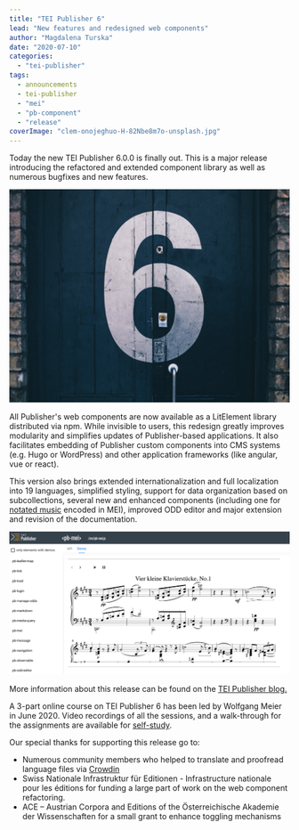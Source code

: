 ```yaml
---
title: "TEI Publisher 6"
lead: "New features and redesigned web components"
author: "Magdalena Turska"
date: "2020-07-10"
categories: 
  - "tei-publisher"
tags: 
  - announcements
  - tei-publisher
  - "mei"
  - "pb-component"
  - "release"
coverImage: "clem-onojeghuo-H-82Nbe8m7o-unsplash.jpg"
---
```


Today the new TEI Publisher 6.0.0 is finally out. This is a major release introducing the refactored and extended component library as well as numerous bugfixes and new features.

![Photo by <a href="https://unsplash.com/@clemono?utm_source=unsplash&utm_medium=referral&utm_content=creditCopyText" target="unsplash">Clem Onojeghuo</a> on <a href="https://unsplash.com/s/photos/six?utm_source=unsplash&utm_medium=referral&utm_content=creditCopyText" target="unsplash">Unsplash</a>](/img/clem-onojeghuo-H-82Nbe8m7o-unsplash.jpg)

All Publisher's web components are now available as a LitElement library distributed via npm. While invisible to users, this redesign greatly improves modularity and simplifies updates of Publisher-based applications. It also facilitates embedding of Publisher custom components into CMS systems (e.g. Hugo or WordPress) and other application frameworks (like angular, vue or react).

This version also brings extended internationalization and full localization into 19 languages, simplified styling, support for data organization based on subcollections, several new and enhanced components (including one for [notated music](https://unpkg.com/@teipublisher/pb-components@1.0.0/dist/api.html#pb-mei.1) encoded in MEI), improved ODD editor and major extension and revision of the documentation.

![Demo page of the pb-mei component](/img/mei-demo-1024x523.png)

More information about this release can be found on the [TEI Publisher blog.](https://tei-publisher.org/exist/apps/tei-publisher/doc/blog/tei-publisher-60.xml)

A 3-part online course on TEI Publisher 6 has been led by Wolfgang Meier in June 2020. Video recordings of all the sessions, and a walk-through for the assignments are available for [self-study](https://github.com/eeditiones/workshop).

Our special thanks for supporting this release go to:

- Numerous community members who helped to translate and proofread language files via [Crowdin](https://crwd.in/tei-publisher)
- Swiss Nationale Infrastruktur für Editionen - Infrastructure nationale pour les éditions for funding a large part of work on the web component refactoring.
- ACE – Austrian Corpora and Editions of the Österreichische Akademie der Wissenschaften for a small grant to enhance toggling mechanisms
